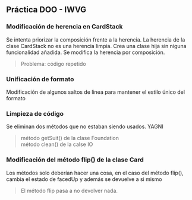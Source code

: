 ## Práctica DOO - IWVG

### Modificación de herencia en CardStack
Se intenta priorizar la composición frente a la herencia. La herencia de la clase CardStack no es una herencia limpia. Crea una clase hija sin niguna funcionalidad añadida.
Se modifica la herencia por composición.
> Problema: código repetido


### Unificación de formato
Modificación de algunos saltos de linea para mantener el estilo único del formato


### Limpieza de código
Se eliminan dos métodos que no estaban siendo usados. YAGNI
> método getSuit() de la clase Foundation \
> método clean() de la calse IO


### Modificación del método flip() de la clase Card
Los métodos solo deberían hacer una cosa, en el caso del método flip(), cambia el estado de facedUp y además se devuelve a si mismo
> El método flip pasa a no devolver nada.
